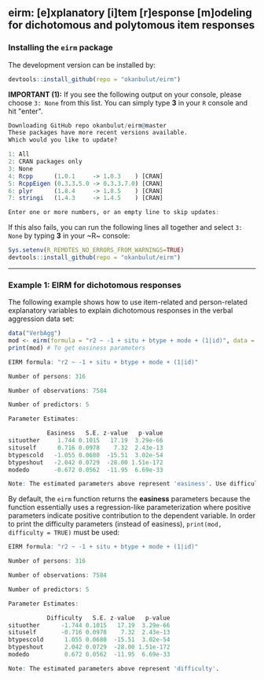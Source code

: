 ## eirm: [e]xplanatory [i]tem [r]esponse [m]odeling for dichotomous and polytomous item responses

### Installing the `eirm` package

The development version can be installed by:

```R
devtools::install_github(repo = "okanbulut/eirm")
```


**IMPORTANT (1):** If you see the following output on your console, please choose `3: None` from this list. You can simply type **3** in your `R` console and hit "enter". 


```R
Downloading GitHub repo okanbulut/eirm@master
These packages have more recent versions available.
Which would you like to update?

1: All                                      
2: CRAN packages only                       
3: None                                     
4: Rcpp      (1.0.1     -> 1.0.3    ) [CRAN]
5: RcppEigen (0.3.3.5.0 -> 0.3.3.7.0) [CRAN]
6: plyr      (1.8.4     -> 1.8.5    ) [CRAN]
7: stringi   (1.4.3     -> 1.4.5    ) [CRAN]

Enter one or more numbers, or an empty line to skip updates:
```

If this also fails, you can run the following lines all together and select `3: None` by typing **3** in your ~R~ console:

```R
Sys.setenv(R_REMOTES_NO_ERRORS_FROM_WARNINGS=TRUE)
devtools::install_github(repo = "okanbulut/eirm")
```
***

### Example 1: EIRM for dichotomous responses 

The following example shows how to use item-related and person-related explanatory variables to explain dichotomous responses in the verbal aggression data set:

```R
data("VerbAgg")
mod <- eirm(formula = "r2 ~ -1 + situ + btype + mode + (1|id)", data = VerbAgg)
print(mod) # To get easiness parameters

EIRM formula: "r2 ~ -1 + situ + btype + mode + (1|id)" 

Number of persons: 316 

Number of observations: 7584 

Number of predictors: 5 

Parameter Estimates:

           Easiness   S.E. z-value   p-value
situother     1.744 0.1015   17.19  3.29e-66
situself      0.716 0.0978    7.32  2.43e-13
btypescold   -1.055 0.0680  -15.51  3.02e-54
btypeshout   -2.042 0.0729  -28.00 1.51e-172
modedo       -0.672 0.0562  -11.95  6.69e-33

Note: The estimated parameters above represent 'easiness'. Use difficulty = TRUE to get difficulty parameters.
```

By default, the `eirm` function returns the **easiness** parameters because the function essentially uses a regression-like parameterization where positive parameters indicate positive contribution to the dependent variable. In order to print the difficulty parameters (instead of easiness), `print(mod, difficulty = TRUE)` must be used:

```R
EIRM formula: "r2 ~ -1 + situ + btype + mode + (1|id)" 

Number of persons: 316 

Number of observations: 7584 

Number of predictors: 5 

Parameter Estimates:

           Difficulty   S.E. z-value   p-value
situother      -1.744 0.1015   17.19  3.29e-66
situself       -0.716 0.0978    7.32  2.43e-13
btypescold      1.055 0.0680  -15.51  3.02e-54
btypeshout      2.042 0.0729  -28.00 1.51e-172
modedo          0.672 0.0562  -11.95  6.69e-33

Note: The estimated parameters above represent 'difficulty'.
```
